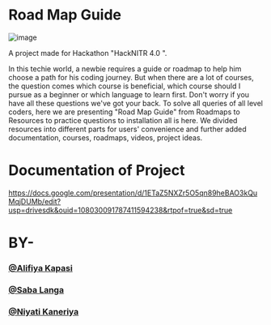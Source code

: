 # Road Map Guide

![image](inedx.png)

A project made for Hackathon "HackNITR 4.0 ".

In this techie world, a newbie requires a guide or roadmap to help him choose a path for his coding journey. But when there are a lot of courses, the question comes which course is beneficial, which course should I pursue as a beginner or which language to learn first. Don't worry if you have all these questions we've got your back. To solve all queries of all level coders, here we are presenting "Road Map Guide" from Roadmaps to Resources to practice questions to installation all is here. We divided resources into different parts for users' convenience and further added documentation, courses, roadmaps, videos, project ideas.
# Documentation of Project 
https://docs.google.com/presentation/d/1ETaZ5NXZr5O5qn89heBAO3kQuMqjDUMb/edit?usp=drivesdk&ouid=108030091787411594238&rtpof=true&sd=true
# BY-
###    [@Alifiya Kapasi](https://github.com/alifiyakapasi07)
###    [@Saba Langa](https://github.com/sabalanga06)
###    [@Niyati Kaneriya](https://github.com/Niyati3012)
